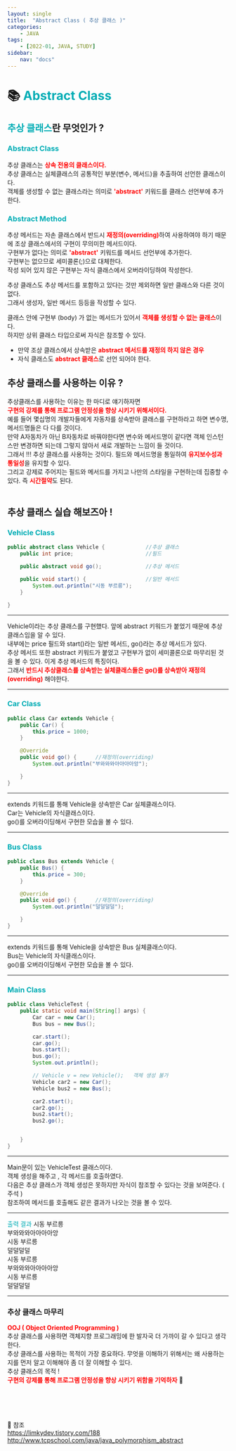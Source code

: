```yaml
---
layout: single
title:  "Abstract Class ( 추상 클래스 )"
categories: 
    - JAVA
tags: 
    - [2022-01, JAVA, STUDY]
sidebar:
    nav: "docs"
---
```


# 📚 <a style="color:#00adb5">Abstract Class</a>

## <a style="color:#00adb5"><b>추상 클래스</b></a>란 무엇인가 ?
### <b><a style="color:#00adb5">Abstract Class</a></b>
추상 클래스는 <b><a style="color:red">상속 전용의 클래스이다.</a></b><br>
추상 클래스는 실체클래스의 공통적인 부분(변수, 메서드)을 추출하여 선언한 클래스이다. <br>
객체를 생성할 수 없는 클래스라는 의미로 <b><a style="color:red">'abstract'</a></b> 키워드를 클래스 선언부에 추가한다.<br>

### <b><a style="color:#00adb5">Abstract Method</a></b>
추상 메서드는 자손 클래스에서 반드시 <b><a style="color:red">재정의(overriding)</a></b>하여 사용하여야 하기 때문에 조상 클래스에서의 구현이 무의미한 메서드이다.<br>
구현부가 없다는 의미로  <b><a style="color:red">'abstract'</a></b> 키워드를 메서드 선언부에 추가한다.<br>
구현부는 없으므로 세미콜론(;)으로 대체한다.<br>
작성 되어 있지 않은 구현부는 자식 클래스에서 오버라이딩하여 작성한다.<br>

추상 클래스도 추상 메서드를 포함하고 있다는 것만 제외하면 일반 클래스와 다른 것이 없다.<br> 그래서 생성자, 일반 메서드 등등을 작성할 수 있다.<br>


클래스 안에 구현부 (body) 가 없는 메서드가 있어서 <b><a style="color:red">객체를 생성할 수 없는 클래스</a></b>이다. <br>하지만 상위 클래스 타입으로써 자식은 참조할 수 있다.<br>

- 만약 조상 클래스에서 상속받은 <b><a style="color:red">abstract 메서드를 재정의 하지 않은 경우</a></b><br>
- 자식 클래스도  <b><a style="color:red">abstract 클래스</a></b>로 선언 되어야 한다.<br>

## 추상 클래스를 사용하는 이유 ?
추상클래스를 사용하는 이유는 한 마디로 얘기하자면 <br>
 <b><a style="color:red">구현의 강제를 통해 프로그램 안정성을 향상 시키기 위해서이다.</a></b><br>
예를 들어 몇십명의 개발자들에게 자동차를 상속받아 클래스를 구현하라고 하면 변수명, 메서드명들은 다 다를 것이다. <br>만약 A자동차가 아닌 B자동차로 바꿔야한다면 변수와 메서드명이 같다면 객체 인스턴스만 변경하면 되는데 그렇지 않아서 새로 개발하는 느낌이 들 것이다. <br>그래서 !!! 추상 클래스를 사용하는 것이다. 필드와 메서드명을 통일하여 <b><a style="color:red">유지보수성과 통일성</a></b>을 유지할 수 있다. <br>
그리고 강제로 주어지는 필드와 메서드를 가지고 나만의 스타일을 구현하는데 집중할 수 있다. 즉  <b><a style="color:red">시간절약</a></b>도 된다.<br><br>

## 추상 클래스 실습 해보즈아 !
### <a style="color:#00adb5"><b>Vehicle Class</b></a>

```java
public abstract class Vehicle {             //추상 클래스
	public int price;                       //필드

	public abstract void go();              //추상 메서드

	public void start() {                   //일반 메서드
		System.out.println("시동 부르릉");
	}

}
```
<hr>
Vehicle이라는 추상 클래스를 구현했다. 앞에 abstract 키워드가 붙었기 때문에 추상 클래스임을 알 수 있다.<br>
내부에는 price 필드와 start()라는 일반 메서드, go()라는 추상 메서드가 있다. <br>추상 메서드 또한 abstract 키워드가 붙었고 구현부가 없이 세미콜론으로 마무리된 것을 볼 수 있다. 이게 추상 메서드의 특징이다.<br>
그래서 <b><a style="color:red">반드시 추상클래스를 상속받는 실체클래스들은 go()를 상속받아 재정의(overriding)</a></b> 해야한다. <br>
<hr>

### <a style="color:#00adb5"><b>Car Class</b></a>

```java
public class Car extends Vehicle {
	public Car() {
		this.price = 1000;
	}

	@Override
	public void go() {      //재정의(overriding)
		System.out.println("부와와와아아아아앙");

	}
}
```
<hr>

extends 키워드를 통해 Vehicle을 상속받은 Car 실체클래스이다. <br>
Car는 Vehicle의 자식클래스이다.<br>
go()를 오버라이딩해서 구현한 모습을 볼 수 있다.<br>

<hr>

### <a style="color:#00adb5"><b>Bus Class</b></a>

```java
public class Bus extends Vehicle {
	public Bus() {
		this.price = 300;
	}

	@Override
	public void go() {      //재정의(overriding)
		System.out.println("덜덜덜덜");

	}
}
```
<hr>
extends 키워드를 통해 Vehicle을 상속받은 Bus 실체클래스이다. <br>
Bus는 Vehicle의 자식클래스이다.<br>
go()를 오버라이딩해서 구현한 모습을 볼 수 있다.<br>

<hr>

### <a style="color:#00adb5"><b>Main Class</b></a>

```java
public class VehicleTest {
	public static void main(String[] args) {
		Car car = new Car();
		Bus bus = new Bus();

		car.start();
		car.go();
		bus.start();
		bus.go();
		System.out.println();

		// Vehicle v = new Vehicle();   객체 생성 불가
		Vehicle car2 = new Car();
		Vehicle bus2 = new Bus();

		car2.start();
		car2.go();
		bus2.start();
		bus2.go();


	}
}
```
<hr>
Main문이 있는 VehicleTest 클래스이다.<br>
객체 생성을 해주고 , 각 메서드를 호출하였다.<br>
다음은 추상 클래스가 객체 생성은 못하지만 자식이 참조할 수 있다는 것을 보여준다. ( 주석 )<br>
참조하여 메서드를 호출해도 같은 결과가 나오는 것을 볼 수 있다.<br>
<hr>

<a style="color:#00adb5">출력 결과</a>
시동 부르릉<br>
부와와와아아아아앙<br>
시동 부르릉<br>
덜덜덜덜<br>
시동 부르릉<br>
부와와와아아아아앙<br>
시동 부르릉<br>
덜덜덜덜<br>
<hr>

### 추상 클래스 마무리
<b><a style="color:red">OOJ ( Object Oriented Programming )</a></b><br>
추상 클래스를 사용하면 객체지향 프로그래밍에 한 발자국 더 가까이 갈 수 있다고 생각한다. <br>
추상 클래스를 사용하는 목적이 가장 중요하다. 무엇을 이해하기 위해서는 왜 사용하는지를 먼저 알고 이해해야 좀 더 잘 이해할 수 있다.<br>
추상 클래스의 목적 !<br>
<b><a style="color:red">구현의 강제를 통해 프로그램 안정성을 향상 시키기 위함을 기억하자</a></b> 🤗

<br><br><br><br>
👏 참조<br>
<a href="https://limkydev.tistory.com/188" target=_blank>https://limkydev.tistory.com/188</a><br>
<a href="http://www.tcpschool.com/java/java_polymorphism_abstract" target=_blank>http://www.tcpschool.com/java/java_polymorphism_abstract</a>
